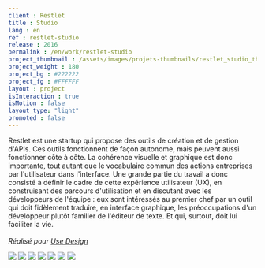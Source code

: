 ```yaml
---
client : Restlet
title : Studio
lang : en
ref : restlet-studio
release : 2016
permalink : /en/work/restlet-studio
project_thumbnail : /assets/images/projets-thumbnails/restlet_studio_thumb.webp
project_weight : 180
project_bg : #222222
project_fg : #FFFFFF
layout : project
isInteraction : true
isMotion : false
layout_type: "light"
promoted : false
---
```

Restlet est une startup qui propose des outils de création et de gestion d'APIs. Ces outils fonctionnent de façon autonome, mais peuvent aussi fonctionner côte à côte. La cohérence visuelle et graphique est donc importante, tout autant que le vocabulaire commun des actions entreprises par l'utilisateur dans l'interface. Une grande partie du travail a donc consisté à définir le cadre de cette expérience utilisateur (UX), en construisant des parcours d'utilisation et en discutant avec les développeurs de l'équipe : eux sont intéressés au premier chef par un outil qui doit fidèlement traduire, en interface graphique, les préoccupations d'un développeur plutôt familier de l'éditeur de texte. Et qui, surtout, doit lui faciliter la vie.
<br/><br/>
*Réalisé pour [Use Design](http://www.use.design)*

<img src="/assets/images/projets/restlet-webapps/restlet-apps-0.webp" loading="lazy"/>
<img src="/assets/images/projets/restlet-webapps/restlet-apps-1.webp" loading="lazy"/>
<img src="/assets/images/projets/restlet-webapps/restlet-apps-2.webp" loading="lazy"/>
<img src="/assets/images/projets/restlet-webapps/restlet-apps-3.webp" loading="lazy"/>
<img src="/assets/images/projets/restlet-webapps/restlet-apps-4.webp" loading="lazy"/>
<img src="/assets/images/projets/restlet-webapps/restlet-apps-5.webp" loading="lazy"/>
<img src="/assets/images/projets/restlet-webapps/restlet-apps-6.webp" loading="lazy"/>

